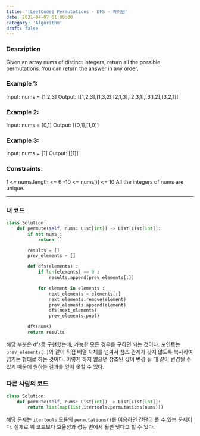 ```yaml
---
title: '[LeetCode] Permutations - DFS - 파이썬'
date: 2021-04-07 01:00:00
category: 'Algorithm'
draft: false
---
```


### Description

Given an array nums of distinct integers, return all the possible permutations. You can return the answer in any order.

### Example 1:

Input: nums = [1,2,3]
Output: [[1,2,3],[1,3,2],[2,1,3],[2,3,1],[3,1,2],[3,2,1]]

### Example 2:

Input: nums = [0,1]
Output: [[0,1],[1,0]]

### Example 3:

Input: nums = [1]
Output: [[1]]

### Constraints:

1 <= nums.length <= 6
-10 <= nums[i] <= 10
All the integers of nums are unique.

---

### 내 코드

```python
class Solution:
    def permute(self, nums: List[int]) -> List[List[int]]:
        if not nums :
            return []

        results = []
        prev_elements = []

        def dfs(elements) :
            if len(elements) == 0 :
                results.append(prev_elements[:])

            for element in elements :
                next_elements = elements[:]
                next_elements.remove(element)
                prev_elements.append(element)
                dfs(next_elements)
                prev_elements.pop()

        dfs(nums)
        return results
```

해당 부분은 dfs로 구현했는데, 가능한 모든 경우를 구하면 되는 것이다. 포인트는 `prev_elements[:]`와 같이 직접 배열 자체를 넘겨서 참조 관계가 갖지 않도록 복사하여 넘기는 형태로 하는 것이다. 이렇게 하지 않으면 참조된 값이 변경 될 때 같이 변경될 수 있기 때문에 원하는 결과를 얻지 못할 수 있다.

### 다른 사람의 코드

```python
class Solution:
    def permute(self, nums: List[int]) -> List[List[int]]:
        return list(map(list,itertools.permutations(nums)))
```

해당 문제는 `itertools` 모듈의 `permutations()`를 이용하면 간단히 풀 수 있는 문제이다. 실제로 위 코드보다 효율성과 성능 면에서 훨씬 낫다고 할 수 있다.
